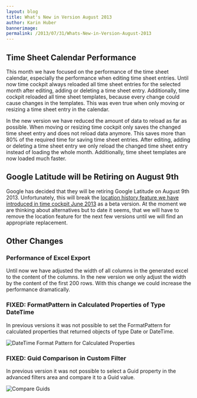```yaml
---
layout: blog
title: What's New in Version August 2013
author: Karin Huber
bannerimage: 
permalink: /2013/07/31/Whats-New-in-Version-August-2013
---
```


<h2 xmlns="http://www.w3.org/1999/xhtml">Time Sheet Calendar Performance</h2><p xmlns="http://www.w3.org/1999/xhtml">This month we have focused on the performance of the time sheet calendar, especially the performance when editing time sheet entries. Until now time cockpit always reloaded all time sheet entries for the selected month after editing, adding or deleting a time sheet entry. Additionally, time cockpit reloaded all time sheet templates, because every change could cause changes in the templates. This was even true when only moving or resizing a time sheet entry in the calendar.</p><p xmlns="http://www.w3.org/1999/xhtml">In the new version we have reduced the amount of data to reload as far as possible. When moving or resizing time cockpit only saves the changed time sheet entry and does not reload data anymore. This saves more than 80% of the required time for saving time sheet entries. After editing, adding or deleting a time sheet entry we only reload the changed time sheet entry instead of loading the whole month. Additionally, time sheet templates are now loaded much faster.</p><h2 class="BlogHeader" xmlns="http://www.w3.org/1999/xhtml">Google Latitude will be Retiring on August 9th</h2><p xmlns="http://www.w3.org/1999/xhtml">Google has decided that they will be retiring Google Latitude on August 9th 2013. Unfortunately, this will break the <a href="~/blog/2013/05/31/Whats-New-in-Version-June-2013" title="Location History in Time Cockpit">location history feature we have introduced in time cockpit June 2013</a> as a beta version. At the moment we are thinking about alternatives but to date it seems, that we will have to remove the location feature for the next few versions until we will find an appropriate replacement.</p><h2 xmlns="http://www.w3.org/1999/xhtml">Other Changes</h2><h3 xmlns="http://www.w3.org/1999/xhtml">Performance of Excel Export</h3><p xmlns="http://www.w3.org/1999/xhtml">Until now we have adjusted the width of all columns in the generated excel to the content of the columns. In the new version we only adjust the width by the content of the first 200 rows. With this change we could increase the performance dramatically.</p><h3 xmlns="http://www.w3.org/1999/xhtml">FIXED: FormatPattern in Calculated Properties of Type DateTime</h3><p xmlns="http://www.w3.org/1999/xhtml">In previous versions it was not possible to set the FormatPattern for calculated properties that returned objects of type Date or DateTime.</p><p xmlns="http://www.w3.org/1999/xhtml">
  <img src="{{site.baseurl}}images/blog/2013/07/DateTimeFormatPattern.png" alt="DateTime Format Pattern for Calculated Properties" title="DateTime Format Pattern for Calculated Properties" />
</p><h3 xmlns="http://www.w3.org/1999/xhtml">FIXED: Guid Comparison in Custom Filter</h3><p xmlns="http://www.w3.org/1999/xhtml">In previous version it was not possible to select a Guid property in the advanced filters area and compare it to a Guid value.</p><p xmlns="http://www.w3.org/1999/xhtml">
  <img src="{{site.baseurl}}images/blog/2013/07/FilterGuid.png" alt="Compare Guids" title="Compare Guids" />
</p>